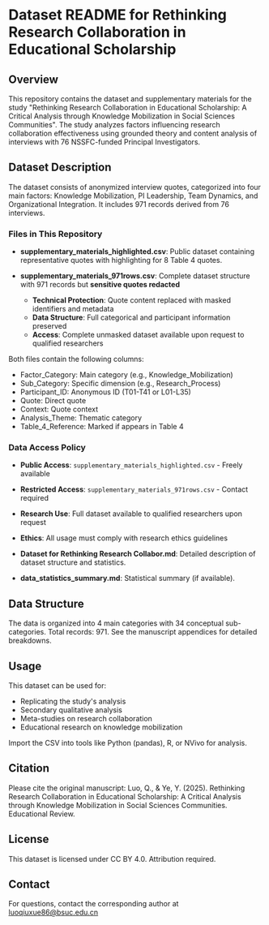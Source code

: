 # Dataset README for Rethinking Research Collaboration in Educational Scholarship

## Overview
This repository contains the dataset and supplementary materials for the study "Rethinking Research Collaboration in Educational Scholarship: A Critical Analysis through Knowledge Mobilization in Social Sciences Communities". The study analyzes factors influencing research collaboration effectiveness using grounded theory and content analysis of interviews with 76 NSSFC-funded Principal Investigators.

## Dataset Description
The dataset consists of anonymized interview quotes, categorized into four main factors: Knowledge Mobilization, PI Leadership, Team Dynamics, and Organizational Integration. It includes 971 records derived from 76 interviews.

### Files in This Repository

- **supplementary_materials_highlighted.csv**: Public dataset containing representative quotes with highlighting for 8 Table 4 quotes.

- **supplementary_materials_971rows.csv**: Complete dataset structure with 971 records but **sensitive quotes redacted**
  - **Technical Protection**: Quote content replaced with masked identifiers and metadata
  - **Data Structure**: Full categorical and participant information preserved
  - **Access**: Complete unmasked dataset available upon request to qualified researchers

Both files contain the following columns:
  - Factor_Category: Main category (e.g., Knowledge_Mobilization)
  - Sub_Category: Specific dimension (e.g., Research_Process)  
  - Participant_ID: Anonymous ID (T01-T41 or L01-L35)
  - Quote: Direct quote
  - Context: Quote context
  - Analysis_Theme: Thematic category
  - Table_4_Reference: Marked if appears in Table 4

### Data Access Policy
- **Public Access**: `supplementary_materials_highlighted.csv` - Freely available
- **Restricted Access**: `supplementary_materials_971rows.csv` - Contact required
- **Research Use**: Full dataset available to qualified researchers upon request
- **Ethics**: All usage must comply with research ethics guidelines

- **Dataset for Rethinking Research Collabor.md**: Detailed description of dataset structure and statistics.

- **data_statistics_summary.md**: Statistical summary (if available).

## Data Structure
The data is organized into 4 main categories with 34 conceptual sub-categories. Total records: 971. See the manuscript appendices for detailed breakdowns.

## Usage
This dataset can be used for:
- Replicating the study's analysis
- Secondary qualitative analysis
- Meta-studies on research collaboration
- Educational research on knowledge mobilization

Import the CSV into tools like Python (pandas), R, or NVivo for analysis.

## Citation
Please cite the original manuscript:
Luo, Q., & Ye, Y. (2025). Rethinking Research Collaboration in Educational Scholarship: A Critical Analysis through Knowledge Mobilization in Social Sciences Communities. Educational Review.

## License
This dataset is licensed under CC BY 4.0. Attribution required.

## Contact
For questions, contact the corresponding author at luoqiuxue86@bsuc.edu.cn

